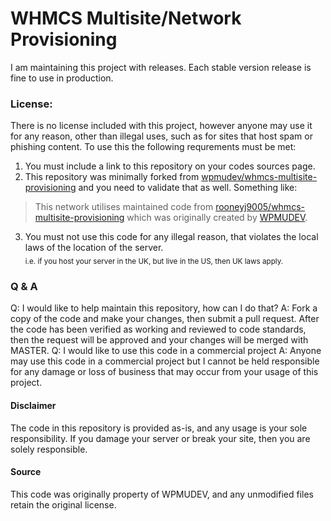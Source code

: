 # WHMCS Multisite/Network Provisioning
I am maintaining this project with releases. Each stable version release is fine to use in production.

### License:
There is no license included with this project, however anyone may use it for any reason, other than illegal uses, such as for sites that host spam or phishing content. To use this the following requrements must be met:
 1. You must include a link to this repository on your codes sources page.
 2. This repository was minimally forked from [wpmudev/whmcs-multisite-provisioning](https://github.com/wpmudev/whmcs-multisite-provisioning) and you need to validate that as well. Something like:
> This network utilises maintained code from [rooneyj9005/whmcs-multisite-provisioning](https://github.com/rooneyj9005/whmcs-multisite-provisioning) which was originally created by [WPMUDEV](https://github.com/wpmudev/whmcs-multisite-provisioning).
 3. You must not use this code for any illegal reason, that violates the local laws of the location of the server.<br><sub>i.e. if you host your server in the UK, but live in the US, then UK laws apply.</sub>
 
 ### Q & A
  Q: I would like to help maintain this repository, how can I do that?
  A: Fork a copy of the code and make your changes, then submit a pull request. After the code has been verified as working and reviewed to code standards, then the request will be approved and your changes will be merged with MASTER.
  Q: I would like to use this code in a commercial project
  A: Anyone may use this code in a commercial project but I cannot be held responsible for any damage or loss of business that may occur from your usage of this project.
  
#### Disclaimer
The code in this repository is provided as-is, and any usage is your sole responsibility. If you damage your server or break your site, then you are solely responsible.

#### Source
This code was originally property of WPMUDEV, and any unmodified files retain the original license.
